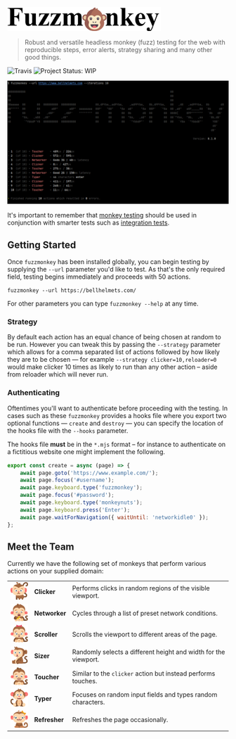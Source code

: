 <img src="media/logo.png" alt="Fuzzmonkey" width="350" />

> Robust and versatile headless monkey (fuzz) testing for the web with reproducible steps, error alerts, strategy sharing and many other good things.

![Travis](http://img.shields.io/travis/com/bell-lab-apps/fuzz-monkey.svg?style=for-the-badge)
![Project Status: WIP](https://img.shields.io/badge/REPO%20STATUS-WIP-orange?style=for-the-badge)

![screenshot](media/screenshot.png "screenshot")

It's important to remember that [monkey testing](https://en.wikipedia.org/wiki/Monkey_testing) should be used in conjunction with smarter tests such as [integration tests](https://en.wikipedia.org/wiki/Integration_testing).

## Getting Started

Once `fuzzmonkey` has been installed globally, you can begin testing by supplying the `--url` parameter you'd like to test. As that's the only required field, testing begins immediately and proceeds with 50 actions.

```console
fuzzmonkey --url https://bellhelmets.com/
```

For other parameters you can type `fuzzmonkey --help` at any time.

### Strategy

By default each action has an equal chance of being chosen at random to be run. However you can tweak this by passing the `--strategy` parameter which allows for a comma separated list of actions followed by how likely they are to be chosen &mdash; for example `--strategy clicker=10,reloader=0` would make clicker 10 times as likely to run than any other action &ndash; aside from reloader which will never run.


### Authenticating

Oftentimes you'll want to authenticate before proceeding with the testing. In cases such as these `fuzzmonkey` provides a hooks file where you export two optional functions &mdash; `create` and `destroy` &mdash; you can specify the location of the hooks file with the `--hooks` parameter.

The hooks file **must** be in the `*.mjs` format &ndash; for instance to authenticate on a fictitious website one might implement the following.

```javascript
export const create = async (page) => {
    await page.goto('https://www.example.com/');
    await page.focus('#username');
    await page.keyboard.type('fuzzmonkey');
    await page.focus('#password');
    await page.keyboard.type('monkeynuts');
    await page.keyboard.press('Enter');
    await page.waitForNavigation({ waitUntil: 'networkidle0' });
};
```

## Meet the Team

Currently we have the following set of monkeys that perform various actions on your supplied domain:

<table>
    <tr>
        <td><img src="media/team/clicker.svg" alt="Fuzzmonkey" width="50" /></td>
        <td><strong>Clicker</strong></td>
        <td>Performs clicks in random regions of the visible viewport.</td>
    </tr>
    <tr>
        <td><img src="media/team/networker.svg" alt="Fuzzmonkey" width="50" /></td>
        <td><strong>Networker</strong></td>
        <td>Cycles through a list of preset network conditions.</td>
    </tr>
    <tr>
        <td><img src="media/team/scroller.svg" alt="Fuzzmonkey" width="50" /></td>
        <td><strong>Scroller</strong></td>
        <td>Scrolls the viewport to different areas of the page.</td>
    </tr>
    <tr>
        <td><img src="media/team/sizer.svg" alt="Fuzzmonkey" width="50" /></td>
        <td><strong>Sizer</strong></td>
        <td>Randomly selects a different height and width for the viewport.</td>
    </tr>
    <tr>
        <td><img src="media/team/toucher.svg" alt="Fuzzmonkey" width="50" /></td>
        <td><strong>Toucher</strong></td>
        <td>Similar to the <code>clicker</code> action but instead performs touches.</td>
    </tr>
    <tr>
        <td><img src="media/team/typer.svg" alt="Fuzzmonkey" width="50" /></td>
        <td><strong>Typer</strong></td>
        <td>Focuses on random input fields and types random characters.</td>
    </tr>
    <tr>
        <td><img src="media/team/refresher.svg" alt="Fuzzmonkey" width="50" /></td>
        <td><strong>Refresher</strong></td>
        <td>Refreshes the page occasionally.</td>
    </tr>
</table>
